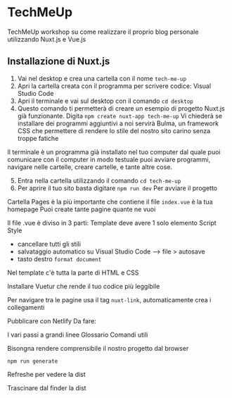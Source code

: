 # TechMeUp

TechMeUp workshop su come realizzare il proprio blog personale utilizzando Nuxt.js e Vue.js

## Installazione di Nuxt.js

1. Vai nel desktop e crea una cartella con il nome `tech-me-up`
2. Apri la cartella creata con il programma per scrivere codice: Visual Studio Code
3. Apri il terminale e vai sul desktop con il comando `cd desktop`
4. Questo comando ti permetterà di creare un esempio di progetto Nuxt.js già funzionante. Digita  `npm create nuxt-app tech-me-up`
Vi chiederà se installare dei programmi aggiuntivi a noi servirà Bulma, un framework CSS che permettere di rendere lo stile del nostro sito carino senza troppe fatiche

Il terminale è un programma già installato nel tuo computer dal quale puoi comunicare con il computer in modo testuale puoi avviare programmi, navigare nelle cartelle, creare cartelle, e tante altre cose.

5. Entra nella cartella utilizzando il comando `cd tech-me-up`
6. Per aprire il tuo sito basta digitare 
`npm run dev`
Per avviare il progetto

Cartella Pages è la più importante che contiene il file `index.vue` è la tua homepage
Puoi create tante pagine quante ne vuoi

Il file .vue è diviso in 3 parti:
Template deve avere 1 solo elemento
Script
Style

* cancellare tutti gli stili
* salvataggio automatico su Visual Studio Code --> file > autosave
* tasto destro `format document`

Nel template c'è tutta la parte di HTML e CSS

Installare Vuetur che rende il tuo codice più leggibile

Per navigare tra le pagine usa il tag `nuxt-link`, automaticamente crea i collegamenti

Pubblicare con Netlify
Da fare:

I vari passi a grandi linee
Glossario
Comandi utili

Bisongna rendere comprensibile il nostro progetto dal browser

```
npm run generate
```

Refreshe per vedere la dist

Trascinare dal finder la dist